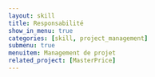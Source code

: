 ```yaml
---
layout: skill
title: Responsabilité
show_in_menu: true
categories: [skill, project_management]
submenu: true
menuitem: Management de projet
related_project: [MasterPrice]
---
```

